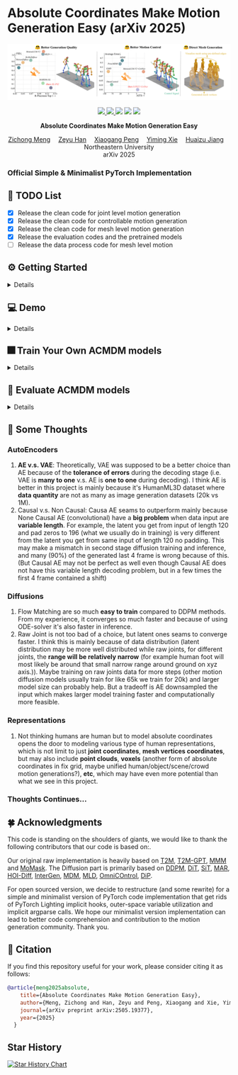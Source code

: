 # Absolute Coordinates Make Motion Generation Easy (arXiv 2025)
![](./assets/ACMDM.png)

<p align="center">
  <a href='https://arxiv.org/abs/2505.19377'>
    <img src='https://img.shields.io/badge/Arxiv-2505.19377-A42C25?style=flat&logo=arXiv&logoColor=A42C25'>
  </a>
  <a href='https://arxiv.org/abs/2505.19377.pdf'>
    <img src='https://img.shields.io/badge/Paper-PDF-yellow?style=flat&logo=arXiv&logoColor=yellow'>
  </a>
  <a href='https://neu-vi.github.io/ACMDM/'>
  <img src='https://img.shields.io/badge/Project-Page-orange?style=flat&logo=Google%20chrome&logoColor=orange'></a>
  <a href='https://github.com/neu-vi/ACMDM'>
    <img src='https://img.shields.io/badge/GitHub-Code-black?style=flat&logo=github&logoColor=white'></a>
  <a href="" target='_blank'>
    <img src="https://visitor-badge.laobi.icu/badge?page_id=neu-vi.ACMDM&left_color=gray&right_color=blue">
  </a>
</p>

<p align="center">
<strong>Absolute Coordinates Make Motion Generation Easy</strong></h1>
   <p align="center">
    <a href='https://cr8br0ze.github.io' target='_blank'>Zichong Meng</a>&emsp;
    <a href='https://show-han.github.io/' target='_blank'>Zeyu Han</a>&emsp;
    <a href='https://xiaogangpeng.github.io/' target='_blank'>Xiaogang Peng</a>&emsp;
    <a href='https://ymingxie.github.io/' target='_blank'>Yiming Xie</a>&emsp;
    <a href='https://jianghz.me/' target='_blank'>Huaizu Jiang</a>&emsp;
    <br>
    Northeastern University 
    <br>
    arXiv 2025
  </p>
</p>

### Official Simple & Minimalist PyTorch Implementation

## 📜 TODO List
- [x] Release the clean code for joint level motion generation
- [x] Release the clean code for controllable motion generation
- [x] Release the clean code for mesh level motion generation
- [x] Release the evaluation codes and the pretrained models
- [ ] Release the data process code for mesh level motion

##  ⚙️ Getting Started
<details>
  
### 1. Conda Environment
```bash
conda env create -f environment.yml
conda activate ACMDM
```
We test our code on Python 3.10.13, PyTorch 2.2.0, and CUDA 12.1

### 2. Models and Dependencies

#### Download Evaluation Models
```bash
rm -rf checkpoints
mkdir checkpoints
cd checkpoints
mkdir t2m

cd t2m 
echo -e "Downloading evaluation models for HumanML3D dataset"
gdown --fuzzy https://drive.google.com/file/d/1ejiz4NvyuoTj3BIdfNrTFFZBZ-zq4oKD/view?usp=sharing
echo -e "Unzipping humanml3d evaluators"
unzip evaluators_humanml3d.zip

echo -e "Cleaning humanml3d evaluators zip"
rm evaluators_humanml3d.zip
cd ../../
```

#### Download SMPL-H and DMPLs Models
Download SMPL+H mode from [SMPL+H](https://mano.is.tue.mpg.de/download.php) (choose Extended SMPL+H model used in AMASS project) and DMPL model from [DMPL](https://smpl.is.tue.mpg.de/download.php) (choose DMPLs compatible with SMPL). Then place all the models under "./body_model/".

#### Download GloVe
```bash
rm -rf glove
echo -e "Downloading glove (in use only by the evaluators)"
gdown --fuzzy https://drive.google.com/file/d/1cmXKUT31pqd7_XpJAiWEo1K81TMYHA5n/view?usp=sharing

unzip glove.zip
echo -e "Cleaning GloVe zip\n"
rm glove.zip

echo -e "Downloading done!"
```

#### Download Pre-trained Models
```bash
cd checkpoints/t2m
echo -e "Downloading pretrained models for HumanML3D dataset"
# Joint Level
# 2D Causal AE
gdown --fuzzy https://drive.google.com/file/d/1MdGC2ioAwbcfIBJgXCuXFFaWiNLEIPkN/view?usp=drive_link
# ACMDM-S-PS22
gdown --fuzzy https://drive.google.com/file/d/1G0g1-K9oGJPxz-vcmnLNfg5jNpQN4Iho/view?usp=drive_link
# ACMDM-S-PS22 Prefix AR
gdown --fuzzy https://drive.google.com/file/d/1Dpf70qpVOAEggKRrSE97q9ZaRnWhrEsS/view?usp=drive_link
# ACMDM-S-PS22 Noisy Prefix AR
gdown --fuzzy https://drive.google.com/file/d/1TbmicpGFmIpUtaWN6MWFX4Ki9u87alLU/view?usp=drive_link
# Controls
# ACMDM-S-PS22-ControlNet
gdown --fuzzy https://drive.google.com/file/d/1q2qhYVMZgj2A7s__HBaS-k5pl0URtk8K/view?usp=drive_link
# Mesh Level
# Mesh AE
gdown --fuzzy https://drive.google.com/file/d/1RndgH9PSLUJbSDd1cfo4UDOYBdjj7lqV/view?usp=drive_link
# ACMDM-S-PS28 Mesh
gdown --fuzzy https://drive.google.com/file/d/1H72A5flgx0we5QcRoBf_YqIOfkZRngC5/view?usp=drive_link
# Length Estimator
gdown --fuzzy https://drive.google.com/file/d/1nWoEcN4rEFKi4Xyf_ObKinDmSQNPKXgU/view?usp=drive_link
echo -e "Unzipping"
unzip AE_2D_Causal.zip
unzip ACMDM_Flow_S_PatchSize22.zip
unzip ACMDM_PrefixAR_Flow_S_PatchSize22.zip
unzip ACMDM_NoisyPrefixAR_Flow_S_PatchSize22.zip
unzip ACMDM_Flow_S_PatchSize22_ControlNet.zip
unzip AE_Mesh.zip
unzip ACMDM_Mesh_Flow_S_PatchSize28.zip
unzip length_estimator.zip
echo -e "Cleaning zips"
rm AE_2D_Causal.zip
rm ACMDM_Flow_S_PatchSize22.zip
rm ACMDM_PrefixAR_Flow_S_PatchSize22.zip
rm ACMDM_NoisyPrefixAR_Flow_S_PatchSize22.zip
rm ACMDM_Flow_S_PatchSize22_ControlNet.zip
rm AE_Mesh.zip
rm ACMDM_Mesh_Flow_S_PatchSize28.zip
rm length_estimator.zip
cd ../../
```

### 3. Obtain Data
**You do not need to get data** if you only want to generate motions based on textual instructions.

### 3.1 Joint level Motion Generation and Control
If you want to reproduce and evaluate our method, you can obtain 
**HumanML3D** dataset following instructions in [HumanML3D](https://github.com/EricGuo5513/HumanML3D.git). By default, the data path is set to `./datasets`.

**Important:** For absolute coordinate Mean and Std, you are welcome to use the 22x3_mean_std/22x3_mean.npy and 22x3_mean_std/22x3.npy in the utils,
or you can calculate based on your obtained dataset using:
```
python utils/cal_22x3_mean_std.py
```

### 3.2 Mesh level Motion Generation
I will create a new repo specifically for the mesh level motion data. **Link to be posted**
</details>


## 💻  Demo
<details>

### 1. Text-to-Motion Generation
To be implemented

[//]: # (#### &#40;a&#41; Generate with single textual instruction)

[//]: # (```bash)

[//]: # (python sample.py --name MARDM_SiT_XL --text_prompt "A person is running on a treadmill.")

[//]: # (```)

[//]: # (#### &#40;b&#41; Generate from a prompt file)

[//]: # (in a txt file, in each line, your input should be `<text description>#<motion length>`,)

[//]: # (you can push NA as motion length to let model determine the motion length)

[//]: # (&#40;if there is **one** NA in file, all the others will be **NA** as well&#41;.)

[//]: # ()
[//]: # (```bash)

[//]: # (python sample.py --name MARDM_SiT_XL --text_path ./text_prompt.txt)

[//]: # (```)

### 2. Controllable Text Driven Motion Generation
To be implemented
### 3. Direct SMPL-H Mesh Vertices Motion Generation
To be implemented
</details>


## 🎆 Train Your Own ACMDM models
<details>

### Joint Level
#### 2D Causal AE
```bash
python train_AE.py --name AE_2D_Causal --is_ae --dataset_name t2m --batch_size 256 --epoch 50 --lr_decay 0.05 --accum 2
```

#### ACMDM
Before training ACMDM, please make sure you obtain the post AE mean and post AE std by running this command (if you are using the provided AE, you do not have to do this):
```bash
PYTHONPATH=. python utils/cal_ae_post_mean_std.py --is_ae --ae_name AE_2D_Causal
```
Training ACMDM
```bash
# 2D Causal AE
python train_ACMDM.py --name ACMDM_Flow_S_PatchSize22 --model "ACMDM-Flow-S-PatchSize22" --dataset_name t2m --batch_size 64 --ae_name AE_2D_Causal --is_ae
# Raw 22x3
python train_ACMDM_Raw.py --name ACMDM_Raw_Flow_S_PatchSize22 --model "ACMDM-Raw-Flow-S-PatchSize22" --dataset_name t2m --batch_size 64
# Prefix AR
python train_ACMDM_Prefix_AR.py --name ACMDM_PrefixAR_Flow_S_PatchSize22 --model "ACMDM-PrefixAR-Flow-S-PatchSize22" --dataset_name t2m --batch_size 64 --ae_name AE_2D_Causal --is_ae
# Noisy Prefix AR
python train_ACMDM_NoisyPrefix_AR.py --name ACMDM_NoisyPrefixAR_Flow_S_PatchSize22 --model "ACMDM-NoisyPrefixAR-Flow-S-PatchSize22" --dataset_name t2m --batch_size 64 --ae_name AE_2D_Causal --is_ae
```

### Controls
Assuming you already trained or obtained the AE model.
```bash
# pelvis only
python train_ACMDM_Control.py --name ACMDM_Flow_S_PatchSize22_ControlNet --model "ACMDM-Flow-S-PatchSize22-ControlNet" --dataset_name t2m --batch_size 64 --ae_name AE_2D_Causal --is_ae --control_joints 0
# all joints
python train_ACMDM_Control.py --name ACMDM_Flow_S_PatchSize22_ControlNet --model "ACMDM-Flow-S-PatchSize22-ControlNet" --dataset_name t2m --batch_size 64 --ae_name AE_2D_Causal --is_ae
```

### Mesh Level
#### Mesh AE
```bash
python train_AE_Mesh.py --name AE_Mesh --dataset_name t2m --batch_size 16 --epoch 500 --window_size 1 --lr 5e-5
```
Before training ACMDM, please obtain and save latent version of the data first, this makes diffusion training much faster,
and please obtain the post AE mean and post AE std by running this command (if you are using the provided AE, you do not have to do this):
```bash
# hope this is right, will check.
PYTHONPATH=. python utils/cal_mesh_ae_post_mean_std.py
```
Training ACMDM
```bash
python train_ACMDM_Mesh.py --name ACMDM_Mesh_Flow_S_PatchSize28-222 --ae_name AE_Mesh --model "ACMDM-Mesh-Flow-S-PatchSize28" --dataset_name t2m --batch_size 64 --is_ae
```

</details>

## 📖 Evaluate ACMDM models
<details>

### Joint Level
#### 2D Causal AE
```bash
python evaluation_AE.py --name AE_2D_Causal --dataset_name t2m
```
#### ACMDM
```bash
# ACMDM S PS22
python evaluation_ACMDM.py --name ACMDM_Flow_S_PatchSize22 --model "ACMDM-Flow-S-PatchSize22" --ae_name AE_2D_Causal --cfg 3
# ACMDM XL PS2
python evaluation_ACMDM.py --name ACMDM_Flow_XL_PatchSize2 --model "ACMDM-Flow-XL-PatchSize2" --ae_name AE_2D_Causal --cfg 3
# ACMDM Prefix AR
python evaluation_ACMDM_Prefix_AR.py --name ACMDM_PrefixAR_Flow_S_PatchSize22 --model "ACMDM-PrefixAR-Flow-S-PatchSize22" --ae_name AE_2D_Causal --cfg 4
# ACMDM Noisy Prefix AE
python evaluation_ACMDM_Noisy_Prefix_AR.py --name ACMDM_NoisyPrefixAR_Flow_S_PatchSize22 --model "ACMDM-NoisyPrefixAR-Flow-S-PatchSize22" --cfg 2.5
```
### Controls
```bash
python evaluation_ACMDM_Control.py --name ACMDM_Flow_S_PatchSize22_ControlNet-222 --model "ACMDM-Flow-S-PatchSize22-ControlNet" --dataset_name t2m --batch_size 64 --ae_name AE_2D_Causal --is_ae
```

### Mesh
```bash
python evaluation_ACMDM_Mesh.py --name ACMDM_Mesh_Flow_S_PatchSize28 --model "ACMDM-Mesh-Flow-S-PatchSize28" --ae_name AE_Mesh --cfg 4.5
```
</details>


## 🤔 Some Thoughts
### AutoEncoders
1. **AE v.s. VAE**: Theoretically, VAE was supposed to be a better choice than AE because of the **tolerance of errors** during the decoding stage (i.e. VAE is **many to one** v.s. AE is **one to one** during decoding).
I think AE is better in this project is mainly because it's HumanML3D dataset where **data quantity** are not as many as image generation datasets (20k vs 1M).
2. Causal v.s. Non Causal: Causa AE seams to outperform mainly because None Causal AE (convolutional) have a **big problem** when data input are **variable length**.
For example, the latent you get from input of length 120 and pad zeros to 196 (what we usually do in training) is very different from the latent you get from same input of length 120 no padding.
This may make a mismatch in second stage diffusion training and inference, and many (90%) of the generated last 4 frame is wrong because of this.
(But Causal AE may not be perfect as well even though Causal AE does not have this variable length decoding problem, but in a few times the first 4 frame contained a shift)
### Diffusions
1. Flow Matching are so much **easy to train** compared to DDPM methods. From my experience, it converges so much faster and because of using ODE-solver it's also faster in inference.
2. Raw Joint is not too bad of a choice, but latent ones seams to converge faster. I think this is mainly because of data distribution
(latent distribution may be more well distributed while raw joints, for different joints, the **range will be relatively narrow** (for example human foot will most likely be around that small narrow range around ground on xyz axis.)). Maybe training on raw joints data for more steps (other motion diffusion models usually train for like 65k we train for 20k) and larger model size can probably help. 
But a tradeoff is AE downsampled the input which makes larger model training faster and computationally more feasible. 
### Representations
1. Not thinking humans are human but to model absolute coordinates opens the door to modeling various type of human representations,
which is not limit to just **joint coordinates**, **mesh vertices coordinates**, but may also include **point clouds**, **voxels** (another form of absolute coordinates in fix grid, maybe unified human/object/scene/crowd motion generations?), **etc**, which may have even more potential than what we see in this project. 
### Thoughts Continues...

## 🍀 Acknowledgments
This code is standing on the shoulders of giants, we would like to thank the following contributors that our code is based on:.

Our original raw implementation is heavily based on [T2M](https://github.com/EricGuo5513/text-to-motion),
[T2M-GPT](https://github.com/Mael-zys/T2M-GPT), [MMM](https://github.com/exitudio/MMM) 
and [MoMask](https://github.com/EricGuo5513/momask-codes).
The Diffusion part is primarily based on [DDPM](https://github.com/hojonathanho/diffusion),
[DiT](https://github.com/facebookresearch/DiT), [SiT](https://github.com/willisma/SiT),
[MAR](https://github.com/LTH14/mar/), [HOI-Diff](https://github.com/neu-vi/HOI-Diff),
[InterGen](https://github.com/tr3e/InterGen), [MDM](https://github.com/GuyTevet/motion-diffusion-model),
[MLD](https://github.com/ChenFengYe/motion-latent-diffusion), [OmniCOntrol](https://github.com/neu-vi/omnicontrol), [DiP](https://github.com/GuyTevet/CLoSD).

For open sourced version, we decide to restructure (and some rewrite) for a simple and minimalist version of PyTorch code implementation
that get rids of PyTorch Lighting implicit hooks, outer-space variable utilization and implicit argparse calls.
We hope our minimalist version implementation can lead to better code comprehension and contribution to the motion generation community. Thank you.

## 🤝 Citation
If you find this repository useful for your work, please consider citing it as follows:
```bibtex
@article{meng2025absolute,
    title={Absolute Coordinates Make Motion Generation Easy},
    author={Meng, Zichong and Han, Zeyu and Peng, Xiaogang and Xie, Yiming and Jiang, Huaizu},
    journal={arXiv preprint arXiv:2505.19377},
    year={2025}
  }
```

## Star History

[![Star History Chart](https://api.star-history.com/svg?repos=neu-vi/ACMDM&type=Date)](https://star-history.com/#neu-vi/ACMDM&Date)
